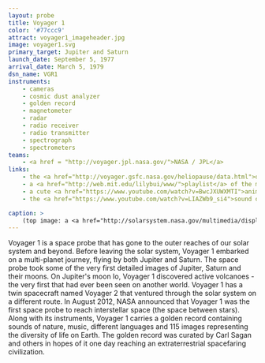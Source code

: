 ```yaml
---
layout: probe
title: Voyager 1
color: '#77ccc9'
attract: voyager1_imageheader.jpg
image: voyager1.svg
primary_target: Jupiter and Saturn
launch_date: September 5, 1977
arrival_date: March 5, 1979
dsn_name: VGR1
instruments:
    - cameras
    - cosmic dust analyzer
    - golden record
    - magnetometer
    - radar
    - radio receiver
    - radio transmitter
    - spectrograph
    - spectrometers
teams:
    - <a href = "http://voyager.jpl.nasa.gov/">NASA / JPL</a>
links:
    - the <a href="http://voyager.gsfc.nasa.gov/heliopause/data.html">data</a> from the cosmic ray detector on Voyager 1 and 2
    - a <a href="http://web.mit.edu/lilybui/www/">playlist</a> of the music, sounds and greetings on the Voyager Golden Record
    - a cute <a href="https://www.youtube.com/watch?v=BwcJXUWXMTI">animated story</a> about Voyager 1
    - the <a href="https://www.youtube.com/watch?v=LIAZWb9_si4">sound of interstellar space</a> as captured by Voyager 1's plasma spectrometer

caption: >
    (top image: a <a href="http://solarsystem.nasa.gov/multimedia/display.cfm?Category=Spacecraft&IM_ID=10004">close-up of Jupiter</a> taken by Voyager 1, NASA/JPL-Caltech)
---
```

Voyager 1 is a space probe that has gone to the outer reaches of our solar system and beyond. Before leaving the solar system, Voyager 1 embarked on a multi-planet journey, flying by both Jupiter and Saturn. The space probe took some of the very first detailed images of Jupiter, Saturn and their moons. On Jupiter's moon Io, Voyager 1 discovered active volcanoes - the very first that had ever been seen on another world. Voyager 1 has a twin spacecraft named Voyager 2 that ventured through the solar system on a different route. In August 2012, NASA announced that Voyager 1 was the first space probe to reach interstellar space (the space between stars). Along with its instruments, Voyager 1 carries a golden record containing sounds of nature, music, different languages and 115 images representing the diversity of life on Earth. The golden record was curated by Carl Sagan and others in hopes of it one day reaching an extraterrestrial spacefaring civilization.

